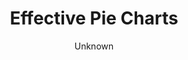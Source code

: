 ---
title: Effective Pie Charts
description: Simple and compelling way to show connections and relationships within a community of individuals.
author: Unknown
published: April 2016
object_type: Teaching tool
topic: Humanities
purpose: Teaching
source: https://commons.wikimedia.org/wiki/File:Unknown,_Iran_-_Panel_from_Iran_-_Google_Art_Project.jpg
audience_level: Undergraduate
audience_composition: General public
order: '04'
layout: labels
collection: datavis
thumbnail: "/img/logo_sepia.png"
full: "/examples-repository/img/logo_sepia.png"
dataset: https://visualizingthefuture.github.io/examples-repository/data/obj5
---